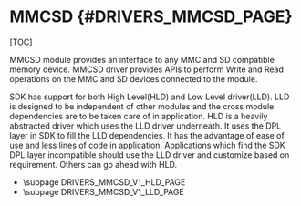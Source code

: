 # MMCSD {#DRIVERS_MMCSD_PAGE}

[TOC]

MMCSD module provides an interface to any MMC and SD compatible memory device.
MMCSD driver provides APIs to perform Write and Read operations on the MMC and
SD devices connected to the module.

SDK has support for both High Level(HLD) and Low Level driver(LLD).
LLD is designed to be independent of other modules and the cross module
dependencies are to be taken care of in application. HLD is a heavily abstracted
driver which uses the LLD driver underneath. It uses the DPL layer in SDK to
fill the LLD dependencies. It has the advantage of ease of use and less
lines of code in application. Applications which find the SDK DPL layer
incompatible should use the LLD driver and customize based on requirement.
Others can go ahead with HLD.

- \subpage DRIVERS_MMCSD_V1_HLD_PAGE
- \subpage DRIVERS_MMCSD_V1_LLD_PAGE